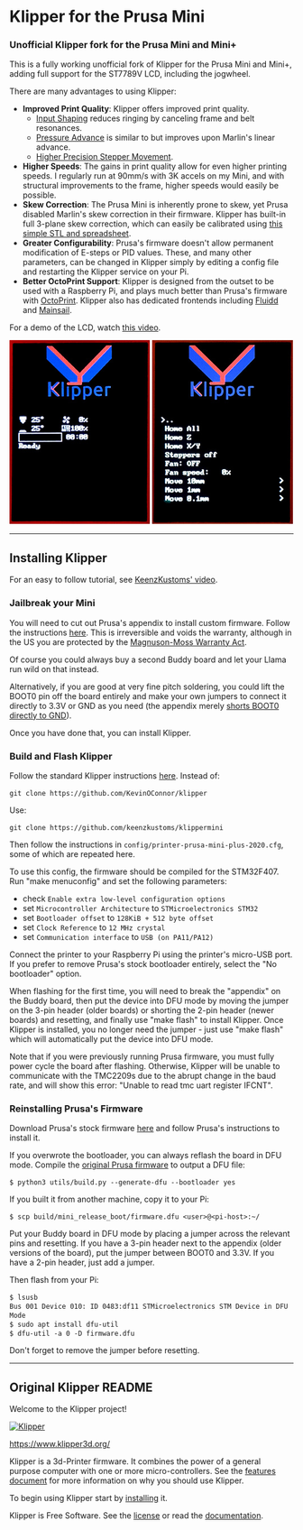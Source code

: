 # Klipper for the Prusa Mini

### Unofficial Klipper fork for the Prusa Mini and Mini+

This is a fully working unofficial fork of Klipper for the Prusa Mini and Mini+,
adding full support for the ST7789V LCD, including the jogwheel.

There are many advantages to using Klipper:

* **Improved Print Quality**: Klipper offers improved print quality.
  * [Input Shaping](https://www.klipper3d.org/Resonance_Compensation.html)
    reduces ringing by canceling frame and belt resonances.
  * [Pressure Advance](https://www.klipper3d.org/Pressure_Advance.html)
    is similar to but improves upon Marlin's linear advance.
  * [Higher Precision Stepper Movement](https://www.klipper3d.org/Features.html).
* **Higher Speeds**: The gains in print quality allow for even higher printing
  speeds. I regularly run at 90mm/s with 3K accels on my Mini, and with
  structural improvements to the frame, higher speeds would easily be possible.
* **Skew Correction**: The Prusa Mini is inherently prone to skew, yet Prusa
  disabled Marlin's skew correction in their firmware. Klipper has built-in
  full 3-plane skew correction, which can easily be calibrated using
  [this simple STL and spreadsheet](https://github.com/matthewlloyd/Llama-Mini-Firmware#calibrating-skew).
* **Greater Configurability**: Prusa's firmware doesn't allow permanent
  modification of E-steps or PID values. These, and many other parameters,
  can be changed in Klipper simply by editing a config file and restarting
  the Klipper service on your Pi.
* **Better OctoPrint Support**: Klipper is designed from the outset to be
  used with a Raspberry Pi, and plays much better than Prusa's firmware
  with [OctoPrint](https://octoprint.org/). Klipper also has dedicated
  frontends including [Fluidd](https://github.com/cadriel/fluidd) and
  [Mainsail](https://github.com/meteyou/mainsail).

For a demo of the LCD, watch [this video](https://youtu.be/PKduopITGcU).

![Status](docs/img/prusa-mini-lcd-1.jpg)
![Control](docs/img/prusa-mini-lcd-2.jpg)

---

## Installing Klipper

For an easy to follow tutorial, see [KeenzKustoms' video](https://youtu.be/6KAFPcL1O-4).

### Jailbreak your Mini

You will need to cut out Prusa's appendix to install custom firmware.
Follow the instructions [here](https://help.prusa3d.com/en/article/flashing-custom-firmware-mini_14/).
This is irreversible and voids the warranty, although in the US
you are protected by the [Magnuson-Moss Warranty Act](https://www.ftc.gov/news-events/press-releases/2018/04/ftc-staff-warns-companies-it-illegal-condition-warranty-coverage).

Of course you could always buy a second Buddy board and let your Llama
run wild on that instead.

Alternatively, if you are good at very fine pitch soldering, you could
lift the BOOT0 pin off the board entirely and make your own jumpers
to connect it directly to 3.3V or GND as you need (the appendix merely
[shorts BOOT0 directly to GND](https://hackaday.com/2019/12/16/prusa-dares-you-to-break-their-latest-printer/)).

Once you have done that, you can install Klipper.

### Build and Flash Klipper

Follow the standard Klipper instructions [here](https://www.klipper3d.org/Installation.html).
Instead of:

```
git clone https://github.com/KevinOConnor/klipper
```

Use:

```
git clone https://github.com/keenzkustoms/klippermini
```

Then follow the instructions in `config/printer-prusa-mini-plus-2020.cfg`,
some of which are repeated here.

To use this config, the firmware should be compiled for the STM32F407. Run
"make menuconfig" and set the following parameters:

- check `Enable extra low-level configuration options`
- set `Microcontroller Architecture` to `STMicroelectronics STM32`
- set `Bootloader offset` to `128KiB + 512 byte offset`
- set `Clock Reference` to `12 MHz crystal`
- set `Communication interface` to `USB (on PA11/PA12)`

Connect the printer to your Raspberry Pi using the printer's micro-USB port.
If you prefer to remove Prusa's stock bootloader entirely, select the
"No bootloader" option.

When flashing for the first time, you will need to break the "appendix"
on the Buddy board, then put the device into DFU mode by moving the jumper
on the 3-pin header (older boards) or shorting the 2-pin header (newer boards)
and resetting, and finally use "make flash" to install Klipper. Once Klipper is
installed, you no longer need the jumper - just use "make flash" which will
automatically put the device into DFU mode.

Note that if you were previously running Prusa firmware, you must fully
power cycle the board after flashing. Otherwise, Klipper will be unable to
communicate with the TMC2209s due to the abrupt change in the baud rate,
and will show this error: "Unable to read tmc uart register IFCNT".

### Reinstalling Prusa's Firmware

Download Prusa's stock firmware [here](https://www.prusa3d.com/drivers/)
and follow Prusa's instructions to install it.

If you overwrote the bootloader, you can always reflash the board in DFU mode.
Compile the [original Prusa firmware](https://github.com/prusa3d/Prusa-Firmware-Buddy)
to output a DFU file:

```
$ python3 utils/build.py --generate-dfu --bootloader yes
```

If you built it from another machine, copy it to your Pi:

```
$ scp build/mini_release_boot/firmware.dfu <user>@<pi-host>:~/
```

Put your Buddy board in DFU mode by placing a jumper across the relevant pins
and resetting. If you have a 3-pin header next to the appendix (older versions
of the board), put the jumper between BOOT0 and 3.3V. If you have a 2-pin header,
just add a jumper.

Then flash from your Pi:

```
$ lsusb
Bus 001 Device 010: ID 0483:df11 STMicroelectronics STM Device in DFU Mode
$ sudo apt install dfu-util
$ dfu-util -a 0 -D firmware.dfu
```

Don't forget to remove the jumper before resetting.


---

## Original Klipper README

Welcome to the Klipper project!

[![Klipper](docs/img/klipper-logo-small.png)](https://www.klipper3d.org/)

https://www.klipper3d.org/

Klipper is a 3d-Printer firmware. It combines the power of a general
purpose computer with one or more micro-controllers. See the
[features document](https://www.klipper3d.org/Features.html) for more
information on why you should use Klipper.

To begin using Klipper start by
[installing](https://www.klipper3d.org/Installation.html) it.

Klipper is Free Software. See the [license](COPYING) or read the
[documentation](https://www.klipper3d.org/Overview.html).
